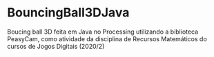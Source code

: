 # BouncingBall3DJava
 Boucing ball 3D feita em Java no Processing utilizando a biblioteca PeasyCam, como atividade da disciplina de Recursos Matemáticos do cursos de Jogos Digitais (2020/2)
